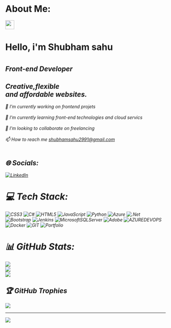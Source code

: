 # About Me:
<img src="https://media.giphy.com/media/hvRJCLFzcasrR4ia7z/giphy.gif" width="28"> <h1> Hello, i'm Shubham sahu<h1>
## <i>Front-end Developer<i>
## <i>Creative,flexible<br>and affordable websites.<i>

🔭 I’m currently working on frontend projets<br><br>🌱 I’m currently learning front-end technologies and cloud servics<br><br>👯 I’m looking to collaborate on freelancing<br><br>📫 How to reach me shubhamsahu2991@gmail.com<br><br>



## 🌐 Socials:
[![LinkedIn](https://img.shields.io/badge/LinkedIn-%230077B5.svg?logo=linkedin&logoColor=white)](https://linkedin.com/in/https://www.linkedin.com/in/shubham-sahu-0b053a244) 

# 💻 Tech Stack:
![CSS3](https://img.shields.io/badge/css3-%231572B6.svg?style=for-the-badge&logo=css3&logoColor=white) ![C#](https://img.shields.io/badge/c%23-%23239120.svg?style=for-the-badge&logo=c-sharp&logoColor=white) ![HTML5](https://img.shields.io/badge/html5-%23E34F26.svg?style=for-the-badge&logo=html5&logoColor=white) ![JavaScript](https://img.shields.io/badge/javascript-%23323330.svg?style=for-the-badge&logo=javascript&logoColor=%23F7DF1E) ![Python](https://img.shields.io/badge/python-3670A0?style=for-the-badge&logo=python&logoColor=ffdd54) ![Azure](https://img.shields.io/badge/azure-%230072C6.svg?style=for-the-badge&logo=microsoftazure&logoColor=white) ![.Net](https://img.shields.io/badge/.NET-5C2D91?style=for-the-badge&logo=.net&logoColor=white) ![Bootstrap](https://img.shields.io/badge/bootstrap-%238511FA.svg?style=for-the-badge&logo=bootstrap&logoColor=white) ![Jenkins](https://img.shields.io/badge/jenkins-%232C5263.svg?style=for-the-badge&logo=jenkins&logoColor=white) ![MicrosoftSQLServer](https://img.shields.io/badge/Microsoft%20SQL%20Server-CC2927?style=for-the-badge&logo=microsoft%20sql%20server&logoColor=white) ![Adobe](https://img.shields.io/badge/adobe-%23FF0000.svg?style=for-the-badge&logo=adobe&logoColor=white) ![AZUREDEVOPS](https://img.shields.io/badge/azuredevops-0078D7.svg?style=for-the-badge&logo=azuredevops&logoColor=white&color=%230078D7) ![Docker](https://img.shields.io/badge/docker-%230db7ed.svg?style=for-the-badge&logo=docker&logoColor=white) ![GIT](https://img.shields.io/badge/Git-fc6d26?style=for-the-badge&logo=git&logoColor=white) ![Portfolio](https://img.shields.io/badge/Portfolio-%23000000.svg?style=for-the-badge&logo=firefox&logoColor=#FF7139)
# 📊 GitHub Stats:
![](https://github-readme-stats.vercel.app/api?username=shubhamsahu2991&theme=dark&hide_border=false&include_all_commits=false&count_private=false)<br/>
![](https://github-readme-streak-stats.herokuapp.com/?user=shubhamsahu2991&theme=dark&hide_border=false)<br/>
![](https://github-readme-stats.vercel.app/api/top-langs/?username=shubhamsahu2991&theme=dark&hide_border=false&include_all_commits=false&count_private=false&layout=compact)

## 🏆 GitHub Trophies
![](https://github-profile-trophy.vercel.app/?username=shubhamsahu2991&theme=darkhub&no-frame=true&no-bg=false&margin-w=4)

---
[![](https://visitcount.itsvg.in/api?id=shubhamsahu2991&icon=6&color=1)](https://visitcount.itsvg.in)

<!-- Proudly created with GPRM ( https://gprm.itsvg.in ) -->
